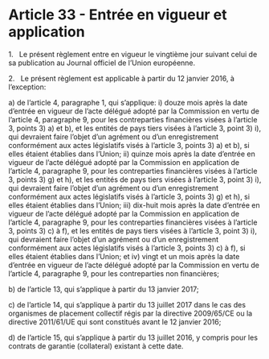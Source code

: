 # Article 33 - Entrée en vigueur et application


1.   Le présent règlement entre en vigueur le vingtième jour suivant celui de sa publication au Journal officiel de l’Union européenne.

2.   Le présent règlement est applicable à partir du 12 janvier 2016, à l’exception:

a) de l’article 4, paragraphe 1, qui s’applique: i) douze mois après la date d’entrée en vigueur de l’acte délégué adopté par la Commission en vertu de l’article 4, paragraphe 9, pour les contreparties financières visées à l’article 3, points 3) a) et b), et les entités de pays tiers visées à l’article 3, point 3) i), qui devraient faire l’objet d’un agrément ou d’un enregistrement conformément aux actes législatifs visés à l’article 3, points 3) a) et b), si elles étaient établies dans l’Union; ii) quinze mois après la date d’entrée en vigueur de l’acte délégué adopté par la Commission en application de l’article 4, paragraphe 9, pour les contreparties financières visées à l’article 3, points 3) g) et h), et les entités de pays tiers visées à l’article 3, point 3) i), qui devraient faire l’objet d’un agrément ou d’un enregistrement conformément aux actes législatifs visés à l’article 3, points 3) g) et h), si elles étaient établies dans l’Union; iii) dix-huit mois après la date d’entrée en vigueur de l’acte délégué adopté par la Commission en application de l’article 4, paragraphe 9, pour les contreparties financières visées à l’article 3, points 3) c) à f), et les entités de pays tiers visées à l’article 3, point 3) i), qui devraient faire l’objet d’un agrément ou d’un enregistrement conformément aux actes législatifs visés à l’article 3, points 3) c) à f), si elles étaient établies dans l’Union; et iv) vingt et un mois après la date d’entrée en vigueur de l’acte délégué adopté par la Commission en vertu de l’article 4, paragraphe 9, pour les contreparties non financières;

b) de l’article 13, qui s’applique à partir du 13 janvier 2017;

c) de l’article 14, qui s’applique à partir du 13 juillet 2017 dans le cas des organismes de placement collectif régis par la directive 2009/65/CE ou la directive 2011/61/UE qui sont constitués avant le 12 janvier 2016;

d) de l’article 15, qui s’applique à partir du 13 juillet 2016, y compris pour les contrats de garantie (collateral) existant à cette date.
